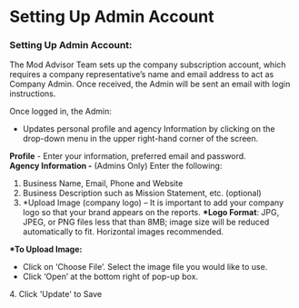 # Setting Up Admin Account

### **Setting Up Admin Account:**

The Mod Advisor Team sets up the company subscription account, which requires a company representative’s name and email address to act as Company Admin.  Once received, the Admin will be sent an email with login instructions. &#x20;

Once logged in, the Admin:

* Updates personal profile and agency Information by clicking on the drop-down menu in the upper right-hand corner of the screen.

&#x20;             **Profile** - Enter your information, preferred email and password.\
&#x20;             **Agency Information -** (Admins Only) Enter the following:

1. Business Name, Email, Phone and Website
2. Business Description such as Mission Statement, etc. (optional)
3. \*Upload Image (company logo) – It is important to add your company logo so that your brand appears on the reports. **\*Logo Format**: JPG, JPEG, or PNG files less that than 8MB; image size will be reduced automatically to fit. Horizontal images recommended.

&#x20;              **\*To Upload Image:**&#x20;

* Click on ‘Choose File’. Select the image file you would like to use.
* Click ‘Open’ at the bottom right of pop-up box.

&#x20;      4\.  Click 'Update' to Save

